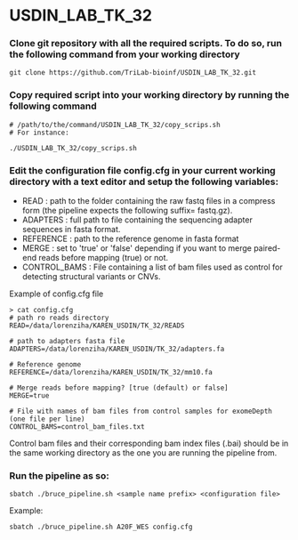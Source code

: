 # USDIN_LAB_TK_32

### Clone git repository with all the required scripts. To do so, run the following command from your working directory 
```
git clone https://github.com/TriLab-bioinf/USDIN_LAB_TK_32.git
```
### Copy required script into your working directory by running the following command
```
# /path/to/the/command/USDIN_LAB_TK_32/copy_scrips.sh
# For instance:

./USDIN_LAB_TK_32/copy_scrips.sh
```

### Edit the configuration file config.cfg in your current working directory with a text editor and setup the following variables:

- READ : path to the folder containing the raw fastq files in a compress form (the pipeline expects the following suffix= fastq.gz).
- ADAPTERS : full path to file containing the sequencing adapter sequences in fasta format.
- REFERENCE : path to the reference genome in fasta format
- MERGE : set to 'true' or 'false' depending if you want to merge paired-end reads before mapping (true) or not.
- CONTROL_BAMS : File containing a list of bam files used as control for detecting structural variants or CNVs.

Example of config.cfg file
```
> cat config.cfg
# path ro reads directory
READ=/data/lorenziha/KAREN_USDIN/TK_32/READS

# path to adapters fasta file
ADAPTERS=/data/lorenziha/KAREN_USDIN/TK_32/adapters.fa

# Reference genome
REFERENCE=/data/lorenziha/KAREN_USDIN/TK_32/mm10.fa

# Merge reads before mapping? [true (default) or false]
MERGE=true

# File with names of bam files from control samples for exomeDepth (one file per line)
CONTROL_BAMS=control_bam_files.txt
```
Control bam files and their corresponding bam index files (.bai) should be in the same working directory as the one you are running the pipeline from.

### Run the pipeline as so:
```
sbatch ./bruce_pipeline.sh <sample name prefix> <configuration file>
```

Example:
```
sbatch ./bruce_pipeline.sh A20F_WES config.cfg
```

